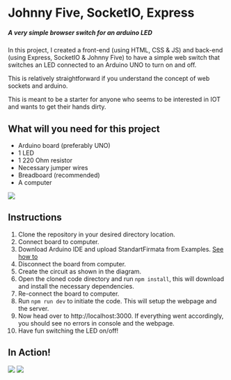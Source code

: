 # Johnny Five, SocketIO, Express
##### A very simple browser switch for an arduino LED

In this project, 
I created a front-end (using HTML, CSS & JS) and back-end (using Express, SocketIO & Johnny Five) to have a simple web switch that switches an LED connected to an Arduino UNO to turn on and off. 

This is relatively straightforward if you understand the concept of web sockets and arduino.

This is meant to be a starter for anyone who seems to be interested in IOT and wants to get their hands dirty.

## What will you need for this project
- Arduino board (preferably UNO)
- 1 LED
- 1 220 Ohm resistor
- Necessary jumper wires
- Breadboard (recommended) 
- A computer

<img src="https://imgur.com/07SiAko.png">

## Instructions
1. Clone the repository in your desired directory location.
2. Connect board to computer.
2. Download Arduino IDE and upload StandartFirmata from Examples. [See how to](https://www.instructables.com/id/Arduino-Installing-Standard-Firmata/)
4. Disconnect the board from computer.
3. Create the circuit as shown in the diagram.
4. Open the cloned code directory and run `npm install`, this will download and install the necessary dependencies.
5. Re-connect the board to computer.
6. Run `npm run dev` to initiate the code. This will setup the webpage and the server.
7. Now head over to http://localhost:3000. If everything went accordingly, you should see no errors in console and the webpage.
8. Have fun switching the LED on/off!


## In Action!
<img src="https://media.giphy.com/media/yNs9Kcblt11judUtON/giphy.gif"> <img src="https://media.giphy.com/media/5Syem6j1eZu7qcgxsI/giphy.gif">

